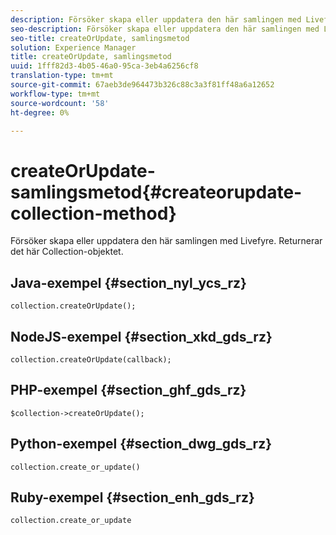 ```yaml
---
description: Försöker skapa eller uppdatera den här samlingen med Livefyre. Returnerar det här Collection-objektet.
seo-description: Försöker skapa eller uppdatera den här samlingen med Livefyre. Returnerar det här Collection-objektet.
seo-title: createOrUpdate, samlingsmetod
solution: Experience Manager
title: createOrUpdate, samlingsmetod
uuid: 1fff82d3-4b05-46a0-95ca-3eb4a6256cf8
translation-type: tm+mt
source-git-commit: 67aeb3de964473b326c88c3a3f81ff48a6a12652
workflow-type: tm+mt
source-wordcount: '58'
ht-degree: 0%

---
```



# createOrUpdate-samlingsmetod{#createorupdate-collection-method}

Försöker skapa eller uppdatera den här samlingen med Livefyre. Returnerar det här Collection-objektet.

## Java-exempel {#section_nyl_ycs_rz}

```
collection.createOrUpdate(); 
```

## NodeJS-exempel {#section_xkd_gds_rz}

```
collection.createOrUpdate(callback); 
```

## PHP-exempel {#section_ghf_gds_rz}

```
$collection->createOrUpdate();
```

## Python-exempel {#section_dwg_gds_rz}

```
collection.create_or_update() 
```

## Ruby-exempel {#section_enh_gds_rz}

```
collection.create_or_update 
```

